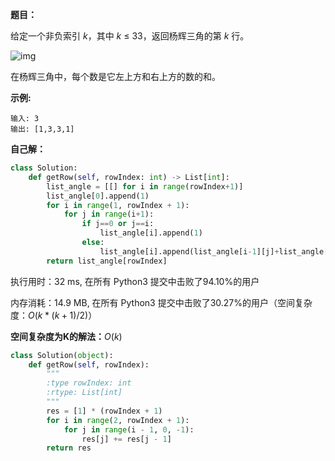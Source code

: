**题目：**

给定一个非负索引 *k*，其中 *k* ≤ 33，返回杨辉三角的第 *k* 行。

![img](https://upload.wikimedia.org/wikipedia/commons/0/0d/PascalTriangleAnimated2.gif)

在杨辉三角中，每个数是它左上方和右上方的数的和。

**示例:**

```
输入: 3
输出: [1,3,3,1]
```



**自己解：**

```python
class Solution:
    def getRow(self, rowIndex: int) -> List[int]:
        list_angle = [[] for i in range(rowIndex+1)]
        list_angle[0].append(1)
        for i in range(1, rowIndex + 1):
            for j in range(i+1):
                if j==0 or j==i:
                    list_angle[i].append(1)
                else:
                    list_angle[i].append(list_angle[i-1][j]+list_angle[i-1][j-1])
        return list_angle[rowIndex]
```

执行用时：32 ms, 在所有 Python3 提交中击败了94.10%的用户

内存消耗：14.9 MB, 在所有 Python3 提交中击败了30.27%的用户（空间复杂度：$O(k*(k+1)/2)$）



**空间复杂度为K的解法：**$O(k)$

```python
class Solution(object):
    def getRow(self, rowIndex):
        """
        :type rowIndex: int
        :rtype: List[int]
        """
        res = [1] * (rowIndex + 1)
        for i in range(2, rowIndex + 1):
            for j in range(i - 1, 0, -1):
                res[j] += res[j - 1]
        return res
```

